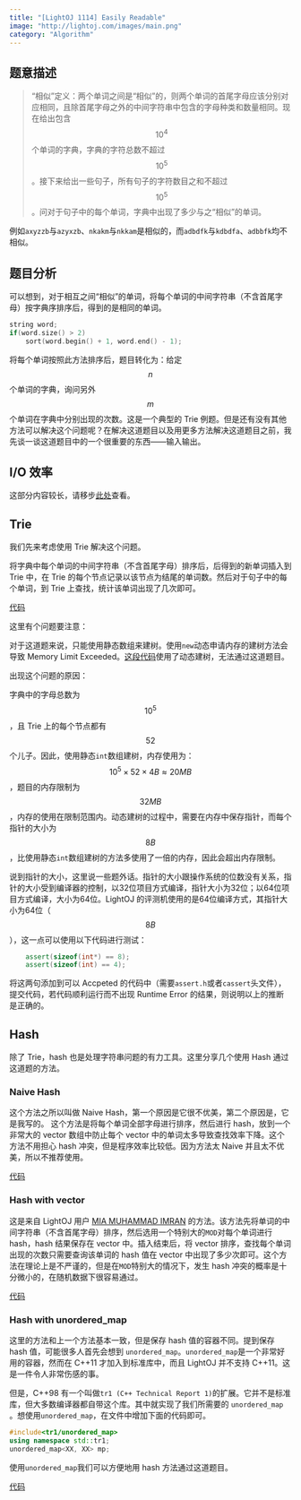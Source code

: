```yaml
---
title: "[LightOJ 1114] Easily Readable"
image: "http://lightoj.com/images/main.png"
category: "Algorithm"
---
```


## 题意描述
>“相似”定义：两个单词之间是“相似”的，则两个单词的首尾字母应该分别对应相同，且除首尾字母之外的中间字符串中包含的字母种类和数量相同。现在给出包含 $$10^4$$个单词的字典，字典的字符总数不超过$$10^5$$。接下来给出一些句子，所有句子的字符数目之和不超过$$10^5$$。问对于句子中的每个单词，字典中出现了多少与之“相似”的单词。

例如`axyzzb`与`azyxzb`、`nkakm`与`nkkam`是相似的，而`adbdfk`与`kdbdfa`、`adbbfk`均不相似。

## 题目分析
可以想到，对于相互之间“相似”的单词，将每个单词的中间字符串（不含首尾字母）按字典序排序后，得到的是相同的单词。
```cpp
string word;
if(word.size() > 2)
	sort(word.begin() + 1, word.end() - 1);
```
将每个单词按照此方法排序后，题目转化为：给定$$n$$个单词的字典，询问另外$$m$$个单词在字典中分别出现的次数。这是一个典型的 Trie 例题。但是还有没有其他方法可以解决这个问题呢？在解决这道题目以及用更多方法解决这道题目之前，我先谈一谈这道题目中的一个很重要的东西——输入输出。

## I/O 效率
这部分内容较长，请移步[此处][1]查看。

## Trie
我们先来考虑使用 Trie 解决这个问题。

将字典中每个单词的中间字符串（不含首尾字母）排序后，后得到的新单词插入到 Trie 中，在 Trie 的每个节点记录以该节点为结尾的单词数。然后对于句子中的每个单词，到 Trie 上查找，统计该单词出现了几次即可。

[代码][7]

这里有个问题要注意：

对于这道题来说，只能使用静态数组来建树。使用`new`动态申请内存的建树方法会导致 Memory Limit Exceeded。[这段代码][2]使用了动态建树，无法通过这道题目。

出现这个问题的原因：

字典中的字母总数为$$10^5$$，且 Trie 上的每个节点都有$$52$$个儿子。因此，使用静态`int`数组建树，内存使用为：$$10^5 \times 52 \times 4 B \approx 20 MB$$，题目的内存限制为$$32MB$$，内存的使用在限制范围内。动态建树的过程中，需要在内存中保存指针，而每个指针的大小为$$8B$$，比使用静态`int`数组建树的方法多使用了一倍的内存，因此会超出内存限制。

说到指针的大小，这里说一些题外话。指针的大小跟操作系统的位数没有关系，指针的大小受到编译器的控制，以32位项目方式编译，指针大小为32位；以64位项目方式编译，大小为64位。LightOJ 的评测机使用的是64位编译方式，其指针大小为64位（$$8B$$），这一点可以使用以下代码进行测试：
``` cpp
    assert(sizeof(int*) == 8);
    assert(sizeof(int) == 4);
```
将这两句添加到可以 Accpeted 的代码中（需要`assert.h`或者`cassert`头文件），提交代码，若代码顺利运行而不出现 Runtime Error 的结果，则说明以上的推断是正确的。

## Hash
除了 Trie，hash 也是处理字符串问题的有力工具。这里分享几个使用 Hash 通过这道题的方法。

### Naive Hash
这个方法之所以叫做 Naive Hash，第一个原因是它很不优美，第二个原因是，它是我写的。
这个方法是将每个单词全部字母进行排序，然后进行 hash，放到一个非常大的 vector 数组中防止每个 vector 中的单词太多导致查找效率下降。这个方法不用担心 hash 冲突，但是程序效率比较低。因为方法太 Naive 并且太不优美，所以不推荐使用。

[代码][3]

### Hash with vector

这是来自 LightOJ 用户 [MIA MUHAMMAD IMRAN][4]  的方法。该方法先将单词的中间字符串（不含首尾字母）排序，然后选用一个特别大的`MOD`对每个单词进行 hash，hash 结果保存在 vector 中。插入结束后，将 vector 排序，查找每个单词出现的次数只需要查询该单词的 hash 值在 vector 中出现了多少次即可。这个方法在理论上是不严谨的，但是在`MOD`特别大的情况下，发生 hash 冲突的概率是十分微小的，在随机数据下很容易通过。

[代码][5]

### Hash with unordered_map

这里的方法和上一个方法基本一致，但是保存 hash 值的容器不同。提到保存 hash 值，可能很多人首先会想到 `unordered_map`。`unordered_map`是一个非常好用的容器，然而在 C++11 才加入到标准库中，而且 LightOJ 并不支持 C++11。这是一件令人非常伤感的事。

但是，C++98 有一个叫做`tr1 (C++ Technical Report 1)`的扩展。它并不是标准库，但大多数编译器都自带这个库。其中就实现了我们所需要的 `unordered_map` 。想使用`unordered_map`，在文件中增加下面的代码即可。
``` cpp
#include<tr1/unordered_map>
using namespace std::tr1;
unordered_map<XX, XX> mp;
```
使用`unordered_map`我们可以方便地用 hash 方法通过这道题目。

[代码][6]



[1]: /2017/04/11/I-O-problem
[2]: https://github.com/YuCrazing/ACM-solutions/blob/master/LightOJ/1114%20-%20Easily%20Readable.cpp
[3]: https://github.com/YuCrazing/ACM-solutions/blob/master/LightOJ/1114%20-%20Easily%20Readable%20(naive%20hash).cpp
[4]: http://lightoj.com/volume_userstat.php?user_id=3952
[5]: https://github.com/YuCrazing/ACM-solutions/blob/master/LightOJ/1114%20-%20Easily%20Readable%20(hash%20vector).cpp
[6]: https://github.com/YuCrazing/ACM-solutions/blob/master/LightOJ/1114%20-%20Easily%20Readable%20(hash%20unordered_map).cpp
[7]: https://github.com/YuCrazing/ACM-solutions/blob/master/LightOJ/1114%20-%20Easily%20Readable%20(static).cpp
